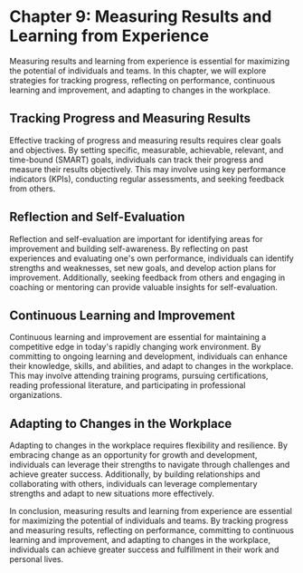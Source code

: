 Chapter 9: Measuring Results and Learning from Experience
=========================================================

Measuring results and learning from experience is essential for maximizing the potential of individuals and teams. In this chapter, we will explore strategies for tracking progress, reflecting on performance, continuous learning and improvement, and adapting to changes in the workplace.

Tracking Progress and Measuring Results
---------------------------------------

Effective tracking of progress and measuring results requires clear goals and objectives. By setting specific, measurable, achievable, relevant, and time-bound (SMART) goals, individuals can track their progress and measure their results objectively. This may involve using key performance indicators (KPIs), conducting regular assessments, and seeking feedback from others.

Reflection and Self-Evaluation
------------------------------

Reflection and self-evaluation are important for identifying areas for improvement and building self-awareness. By reflecting on past experiences and evaluating one's own performance, individuals can identify strengths and weaknesses, set new goals, and develop action plans for improvement. Additionally, seeking feedback from others and engaging in coaching or mentoring can provide valuable insights for self-evaluation.

Continuous Learning and Improvement
-----------------------------------

Continuous learning and improvement are essential for maintaining a competitive edge in today's rapidly changing work environment. By committing to ongoing learning and development, individuals can enhance their knowledge, skills, and abilities, and adapt to changes in the workplace. This may involve attending training programs, pursuing certifications, reading professional literature, and participating in professional organizations.

Adapting to Changes in the Workplace
------------------------------------

Adapting to changes in the workplace requires flexibility and resilience. By embracing change as an opportunity for growth and development, individuals can leverage their strengths to navigate through challenges and achieve greater success. Additionally, by building relationships and collaborating with others, individuals can leverage complementary strengths and adapt to new situations more effectively.

In conclusion, measuring results and learning from experience are essential for maximizing the potential of individuals and teams. By tracking progress and measuring results, reflecting on performance, committing to continuous learning and improvement, and adapting to changes in the workplace, individuals can achieve greater success and fulfillment in their work and personal lives.
